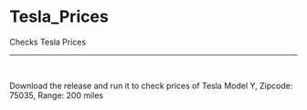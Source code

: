 # Tesla_Prices
Checks Tesla Prices
<hr>
<br>

Download the release and run it to check prices of Tesla Model Y, Zipcode: 75035, Range: 200 miles
